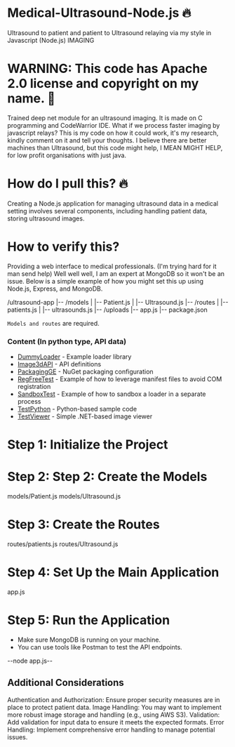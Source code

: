 # Medical-Ultrasound-Node.js 🔥
Ultrasound to patient and patient to Ultrasound relaying via my style in Javascript (Node.js) IMAGING

# WARNING: This code has Apache 2.0 license and copyright on my name. 🔴

Trained deep net module for an ultrasound imaging. It is made on C programming and CodeWarrior IDE. What if we process faster imaging by javascript relays? This is my code on how it could work, it's my research, kindly comment on it and tell your thoughts. I believe there are better machines than Ultrasound, but this code might help, I MEAN MIGHT HELP, for low profit organisations with just java.

# How do I pull this? 🔥
Creating a Node.js application for managing ultrasound data in a medical setting involves several components, including handling patient data, storing ultrasound images. 

# How to verify this?
Providing a web interface to medical professionals. (I'm trying hard for it man send help)
Well well well, I am an expert at MongoDB so it won't be an issue.
Below is a simple example of how you might set this up using Node.js, Express, and MongoDB. 

/ultrasound-app
|-- /models
|   |-- Patient.js
|   |-- Ultrasound.js
|-- /routes
|   |-- patients.js
|   |-- ultrasounds.js
|-- /uploads
|-- app.js
|-- package.json


`Models and routes` are required.

### Content (In python type, API data)
* [DummyLoader](DummyLoader/) - Example loader library
* [Image3dAPI](Image3dAPI/)   - API definitions
* [PackagingGE](PackagingGE/) - NuGet packaging configuration
* [RegFreeTest](RegFreeTest/) - Example of how to leverage manifest files to avoid COM registration
* [SandboxTest](SandboxTest/) - Example of how to sandbox a loader in a separate process
* [TestPython](TestPython/)   - Python-based sample code
* [TestViewer](TestViewer/)   - Simple .NET-based image viewer

# Step 1: Initialize the Project
# Step 2: Step 2: Create the Models
models/Patient.js
models/Ultrasound.js
# Step 3: Create the Routes
routes/patients.js
routes/Ultrasound.js
# Step 4: Set Up the Main Application
app.js
# Step 5: Run the Application
- Make sure MongoDB is running on your machine.
- You can use tools like Postman to test the API endpoints.

--node app.js--

## Additional Considerations
Authentication and Authorization: Ensure proper security measures are in place to protect patient data.
Image Handling: You may want to implement more robust image storage and handling (e.g., using AWS S3).
Validation: Add validation for input data to ensure it meets the expected formats.
Error Handling: Implement comprehensive error handling to manage potential issues.
